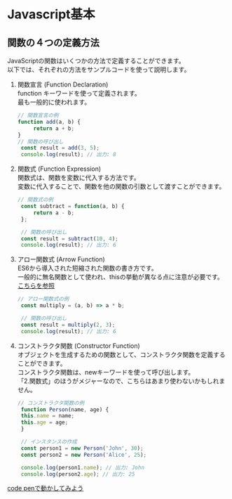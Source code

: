 # Javascript基本
## 関数の４つの定義方法
JavaScriptの関数はいくつかの方法で定義することができます。  
以下では、それぞれの方法をサンプルコードを使って説明します。

1. 関数宣言 (Function Declaration)  
   function キーワードを使って定義されます。  
   最も一般的に使われます。
   ```javascript
   // 関数宣言の例
   function add(a, b) {
        return a + b;
   }
   // 関数の呼び出し
    const result = add(3, 5);
    console.log(result); // 出力: 8
   ```
2. 関数式 (Function Expression)  
   関数式は、関数を変数に代入する方法です。  
   変数に代入することで、関数を他の関数の引数として渡すことができます。
   ```javascript
   // 関数式の例
    const subtract = function(a, b) {
        return a - b;
    };

    // 関数の呼び出し
    const result = subtract(10, 4);
    console.log(result); // 出力: 6
   ```
3. アロー関数式 (Arrow Function)  
    ES6から導入された短縮された関数の書き方です。  
    一般的に無名関数として使われ、thisの挙動が異なる点に注意が必要です。  
   [こちらを参照](https://developer.mozilla.org/ja/docs/Web/JavaScript/Reference/Functions/Arrow_functions)
   ```javascript
   // アロー関数式の例
    const multiply = (a, b) => a * b;

    // 関数の呼び出し
    const result = multiply(2, 3);
    console.log(result); // 出力: 6
   ```
4. コンストラクタ関数 (Constructor Function)  
   オブジェクトを生成するための関数として、コンストラクタ関数を定義することができます。  
   コンストラクタ関数は、newキーワードを使って呼び出します。  
   「2.関数式」のほうがメジャーなので、こちらはあまり使わないかもしれません。
   ```javascript
   // コンストラクタ関数の例
    function Person(name, age) {
    this.name = name;
    this.age = age;
    }

    // インスタンスの作成
    const person1 = new Person('John', 30);
    const person2 = new Person('Alice', 25);

    console.log(person1.name); // 出力: John
    console.log(person2.age); // 出力: 25
   ```

   



[code penで動かしてみよう](https://codepen.io/mura-no/pen/KKrBjMg)
